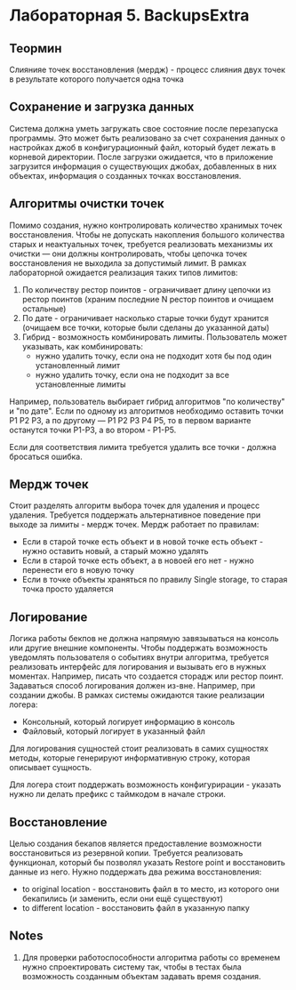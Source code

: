 # Лабораторная 5. BackupsExtra

## Теормин

Слиянияе точек восстановления (мердж) - процесс слияния двух точек в результате которого получается одна точка

## Сохранение и загрузка данных

Система должна уметь загружать свое состояние после перезапуска программы. Это может быть реализовано за счет сохранения данных о настройках джоб в конфигурационный файл, который будет лежать в корневой директории. После загрузки ожидается, что в приложение загрузится информация о существующих джобах, добавленных в них объектах, информация о созданных точках восстановления.

## Алгоритмы очистки точек

Помимо создания, нужно контролировать количество хранимых точек восстановления. Чтобы не допускать накопления большого количества старых и неактуальных точек, требуется реализовать механизмы их очистки — они должны контролировать, чтобы цепочка точек восстановления не выходила за допустимый лимит. В рамках лабораторной ожидается реализация таких типов лимитов:

1. По количеству рестор поинтов - ограничивает длину цепочки из рестор поинтов (храним последние N рестор поинтов и очищаем остальные)
2. По дате - ограничивает насколько старые точки будут хранится (очищаем все точки, которые были сделаны до указанной даты)
3. Гибрид - возможность комбинировать лимиты. Пользователь может указывать, как комбинировать:
    - нужно удалить точку, если она не подходит хотя бы под один установленный лимит
    - нужно удалить точку, если она не подходит за все установленные лимиты

Например, пользователь выбирает гибрид алгоритмов "по количеству" и "по дате". Если по одному из алгоритмов необходимо оставить точки P1 P2 P3, а по другому — P1 P2 P3 P4 P5, то в первом варианте останутся точки P1-P3, а во втором - P1-P5.

Если для соответствия лимита требуется удалить все точки - должна бросаться ошибка.

## Мердж точек

Стоит разделять алгоритм выбора точек для удаления и процесс удаления. Требуется поддержать альтернативное поведение при выходе за лимиты - мердж точек. Мердж работает по правилам:

- Если в старой точке есть объект и в новой точке есть объект - нужно оставить новый, а старый можно удалять
- Если в старой точке есть объект, а в новоей его нет - нужно перенести его в новую точку
- Если в точке объекты храняться по правилу Single storage, то старая точка просто удаляется

## Логирование

Логика работы бекпов не должна напрямую завязываться на консоль или другие внешние компоненты. Чтобы поддержать возможность уведомлять пользователя о событиях внутри алгоритма, требуется реализовать интерфейс для логирования и вызывать его в нужных моментах. Например, писать что создается сторадж или рестор поинт. Задаваться способ логирования должен из-вне. Например, при создании джобы. В рамках системы ожидаются такие реализации логера:

- Консольный, который логирует информацию в консоль
- Файловый, который логирует в указанный файл

Для логирования сущностей стоит реализовать в самих сущностях методы, которые генерируют информативную строку, которая описывает сущность.

Для логера стоит поддержать возможность конфигурирации - указать нужно ли делать префикс с таймкодом в начале строки.

## Восстановление

Целью создания бекапов является предоставление возможности восстановиться из резервной копии. Требуется реализовать функционал, который бы позволял указать Restore point и восстановить данные из него. Нужно поддержать два режима восстановления:

- to original location - восстановить файл в то место, из которого они бекапились (и заменить, если они ещё существуют)
- to different location - восстановить файл в указанную папку

## Notes

1. Для проверки работоспособности алгоритма работы со временем нужно спроектировать систему так, чтобы в тестах была возможность созданным объектам задавать время создания.
